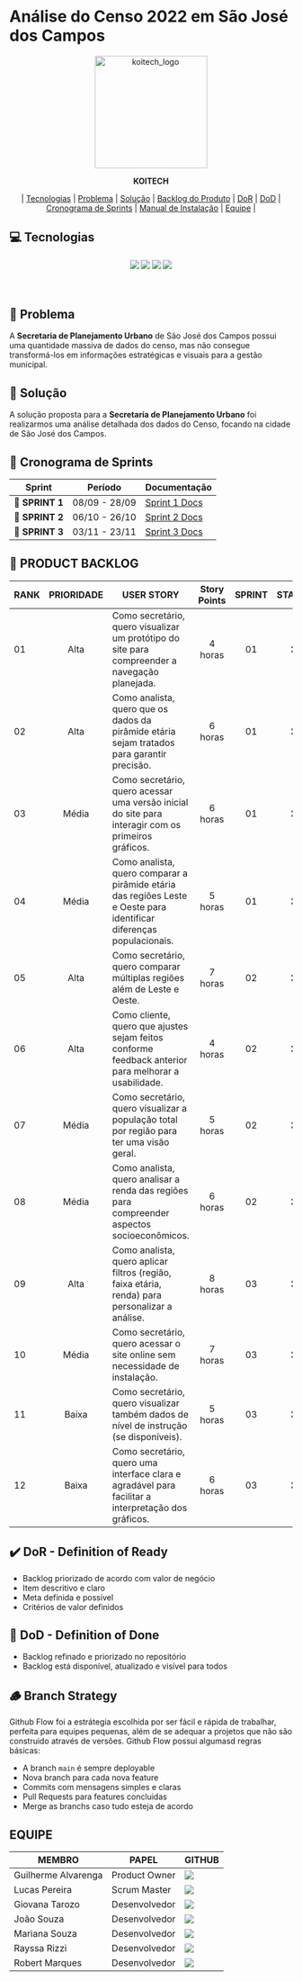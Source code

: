 # Análise do Censo 2022 em São José dos Campos

<p align="center">
  <img width="200" alt="koitech_logo" src="https://github.com/user-attachments/assets/53c3002d-f47b-466a-a532-b1b5d846d711" />
</p>

<div align="center">
  <b>KOITECH</b>
</div>

<p align="center">
  | <a href ="#tecnologias">Tecnologias</a> |
  <a href ="#problema"> Problema</a>  |
  <a href ="#solucao"> Solução</a>  |   
  <a href ="#backlog"> Backlog do Produto</a>  |
  <a href ="#dor">DoR</a>  |
  <a href ="#dod">DoD</a>  |
  <a href ="#sprint"> Cronograma de Sprints</a>  |
  <a href ="#manual">Manual de Instalação</a>  | 
  <a href ="#equipe"> Equipe</a> |
</p>

## 💻 Tecnologias <a id="tecnologias"></a>

<h4 align="center">
 <a href="https://www.python.org/"><img src="https://img.shields.io/badge/Python-3776AB?style=for-the-badge&logo=python&logoColor=white"></a>
 <a href="https://www.atlassian.com/software/jira"><img src="https://img.shields.io/badge/Jira-0052CC?style=for-the-badge&logo=jira&logoColor=white"/></a>
 <a href="https://github.com/"><img src="https://img.shields.io/badge/github-%23121011.svg?style=for-the-badge&logo=github&logoColor=white"/></a>
 <a href="https://www.figma.com/"><img src="https://img.shields.io/badge/Figma-F24E1E?style=for-the-badge&logo=figma&logoColor=white"/></a>
</h4>

<br>

## 📌 Problema <a id="problema"></a>
A **Secretaria de Planejamento Urbano** de São José dos Campos possui uma quantidade massiva de dados do censo, mas não consegue transformá-los em informações estratégicas e visuais para a gestão municipal.

## 📌 Solução <a id="solucao"></a>
A solução proposta para a **Secretaria de Planejamento Urbano** foi realizarmos uma análise detalhada dos dados do Censo, focando na cidade de São José dos Campos.

## 📅 Cronograma de Sprints

| Sprint          |    Período    | Documentação                                     |
| --------------- | :-----------: | ------------------------------------------------ |
| 🔖 **SPRINT 1** | 08/09 - 28/09 | [Sprint 1 Docs](/scrum/sprints/sprint%201/README.md) |
| 🔖 **SPRINT 2** | 06/10 - 26/10 | [Sprint 2 Docs](/scrum/sprints/sprint%202/README.md) |
| 🔖 **SPRINT 3** | 03/11 - 23/11 | [Sprint 3 Docs](/scrum/sprints/sprint%203/README.mds) |

## 📝 PRODUCT BACKLOG <a id="backlog"></a>

| RANK | PRIORIDADE | USER STORY                                                                                                           | Story Points | SPRINT | STATUS |
| ---- | :--------: | -------------------------------------------------------------------------------------------------------------------- | :----------: | :----: | :----: |
| 01   |    Alta    | Como secretário, quero visualizar um protótipo do site para compreender a navegação planejada.                       |   4 horas    |   01   |   ❌   |
| 02   |    Alta    | Como analista, quero que os dados da pirâmide etária sejam tratados para garantir precisão.                          |   6 horas    |   01   |   ❌   |
| 03   |   Média    | Como secretário, quero acessar uma versão inicial do site para interagir com os primeiros gráficos.                  |   6 horas    |   01   |   ❌   |
| 04   |   Média    | Como analista, quero comparar a pirâmide etária das regiões Leste e Oeste para identificar diferenças populacionais. |   5 horas    |   01   |   ❌   |
| 05   |    Alta    | Como secretário, quero comparar múltiplas regiões além de Leste e Oeste.                                             |   7 horas    |   02   |   ❌   |
| 06   |    Alta    | Como cliente, quero que ajustes sejam feitos conforme feedback anterior para melhorar a usabilidade.                 |   4 horas    |   02   |   ❌   |
| 07   |   Média    | Como secretário, quero visualizar a população total por região para ter uma visão geral.                             |   5 horas    |   02   |   ❌   |
| 08   |   Média    | Como analista, quero analisar a renda das regiões para compreender aspectos socioeconômicos.                         |   6 horas    |   02   |   ❌   |
| 09   |    Alta    | Como analista, quero aplicar filtros (região, faixa etária, renda) para personalizar a análise.                      |   8 horas    |   03   |   ❌   |
| 10   |   Média    | Como secretário, quero acessar o site online sem necessidade de instalação.                                          |   7 horas    |   03   |   ❌   |
| 11   |   Baixa    | Como secretário, quero visualizar também dados de nível de instrução (se disponíveis).                               |   5 horas    |   03   |   ❌   |
| 12   |   Baixa    | Como secretário, quero uma interface clara e agradável para facilitar a interpretação dos gráficos.                  |   6 horas    |   03   |   ❌   |

## ✔️ DoR - Definition of Ready
  - Backlog priorizado de acordo com valor de negócio
  - Item descritivo e claro
  - Meta definida e possivel
  - Critérios de valor definidos

## 🎯 DoD - Definition of Done
  - Backlog refinado e priorizado no repositório
  - Backlog está disponível, atualizado e visível para todos

## 🪵 Branch Strategy
Github Flow foi a estrátegia escolhida por ser fácil e rápida de trabalhar, perfeita para equipes pequenas, além de se adequar a projetos que não são construido através de versões. Github Flow possui algumasd regras básicas:
- A branch `main` é sempre deployable
- Nova branch para cada nova feature
- Commits com mensagens simples e claras
- Pull Requests para features concluidas
- Merge as branchs caso tudo esteja de acordo


## EQUIPE
| MEMBRO              | PAPEL         | GITHUB                                                                                                                                                        |
| ------------------- | ------------- | ------------------------------------------------------------------------------------------------------------------------------------------------------------- |
| Guilherme Alvarenga | Product Owner | <a href="https://github.com/guilhermealvarenga021"><img src="https://img.shields.io/badge/GitHub-100000?style=for-the-badge&logo=github&logoColor=white"></a> |
| Lucas Pereira       | Scrum Master  | <a href="http://github.com/lupesii"><img src="https://img.shields.io/badge/GitHub-100000?style=for-the-badge&logo=github&logoColor=white"></a>                |
| Giovana Tarozo      | Desenvolvedor | <a href="https://github.com/giotrzz"><img src="https://img.shields.io/badge/GitHub-100000?style=for-the-badge&logo=github&logoColor=white"></a>               |
| João Souza          | Desenvolvedor | <a href="https://github.com/joao-luis-0"><img src="https://img.shields.io/badge/GitHub-100000?style=for-the-badge&logo=github&logoColor=white"></a>           |
| Mariana Souza       | Desenvolvedor | <a href="https://github.com/nevesmariana"><img src="https://img.shields.io/badge/GitHub-100000?style=for-the-badge&logo=github&logoColor=white"></a>          |
| Rayssa Rizzi        | Desenvolvedor | <a href="https://github.com/rayssarizzi"><img src="https://img.shields.io/badge/GitHub-100000?style=for-the-badge&logo=github&logoColor=white"></a>           |
| Robert Marques      | Desenvolvedor | <a href="https://github.com/Robert-gus"><img src="https://img.shields.io/badge/GitHub-100000?style=for-the-badge&logo=github&logoColor=white"></a>            |

